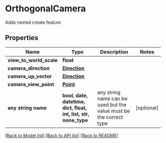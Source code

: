 # OrthogonalCamera

Adds nested create feature

## Properties
Name | Type | Description | Notes
------------ | ------------- | ------------- | -------------
**view_to_world_scale** | **float** |  | 
**camera_direction** | [**Direction**](Direction.md) |  | 
**camera_up_vector** | [**Direction**](Direction.md) |  | 
**camera_view_point** | [**Point**](Point.md) |  | 
**any string name** | **bool, date, datetime, dict, float, int, list, str, none_type** | any string name can be used but the value must be the correct type | [optional]

[[Back to Model list]](../README.md#documentation-for-models) [[Back to API list]](../README.md#documentation-for-api-endpoints) [[Back to README]](../README.md)


